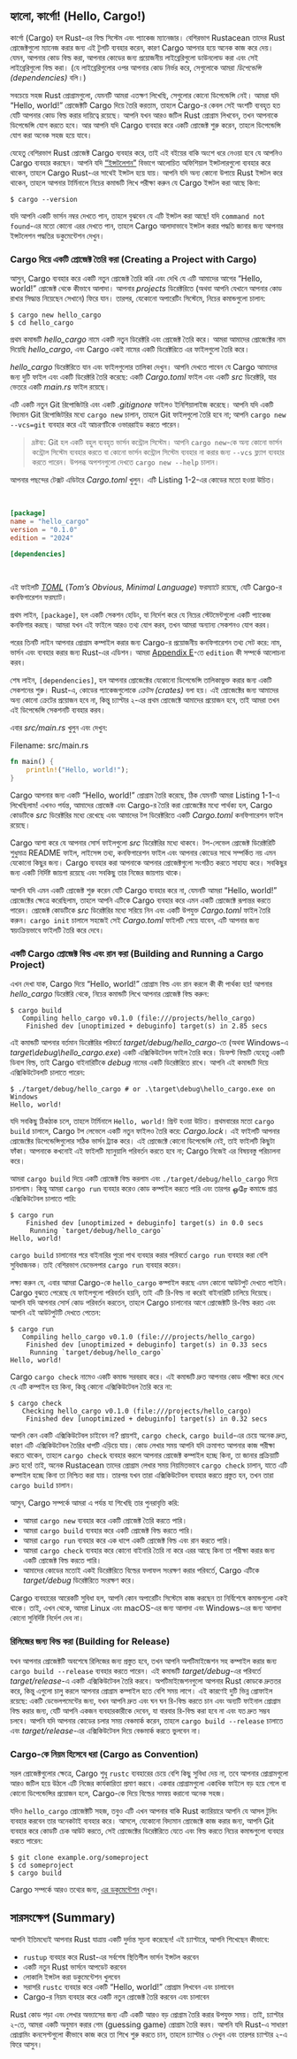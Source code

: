 ## হ্যালো, কার্গো! (Hello, Cargo!)

কার্গো (Cargo) হল Rust-এর বিল্ড সিস্টেম এবং প্যাকেজ ম্যানেজার। বেশিরভাগ Rustacean তাদের Rust প্রোজেক্টগুলো ম্যানেজ করার জন্য এই টুলটি ব্যবহার করেন, কারণ Cargo আপনার হয়ে অনেক কাজ করে দেয়। যেমন, আপনার কোড বিল্ড করা, আপনার কোডের জন্য প্রয়োজনীয় লাইব্রেরিগুলো ডাউনলোড করা এবং সেই লাইব্রেরিগুলো বিল্ড করা। (যে লাইব্রেরিগুলোর ওপর আপনার কোড নির্ভর করে, সেগুলোকে আমরা *ডিপেন্ডেন্সি (dependencies)* বলি।)

সবচেয়ে সহজ Rust প্রোগ্রামগুলো, যেমনটি আমরা এতক্ষণ লিখেছি, সেগুলোর কোনো ডিপেন্ডেন্সি নেই। আমরা যদি “Hello, world!” প্রোজেক্টটি Cargo দিয়ে তৈরি করতাম, তাহলে Cargo-র কেবল সেই অংশটি ব্যবহৃত হত যেটি আপনার কোড বিল্ড করার দায়িত্বে রয়েছে। আপনি যখন আরও জটিল Rust প্রোগ্রাম লিখবেন, তখন আপনাকে ডিপেন্ডেন্সি যোগ করতে হবে। আর আপনি যদি Cargo ব্যবহার করে একটি প্রোজেক্ট শুরু করেন, তাহলে ডিপেন্ডেন্সি যোগ করা অনেক সহজ হয়ে যাবে।

যেহেতু বেশিরভাগ Rust প্রোজেক্ট Cargo ব্যবহার করে, তাই এই বইয়ের বাকি অংশে ধরে নেওয়া হবে যে আপনিও Cargo ব্যবহার করছেন। আপনি যদি [“ইন্সটলেশন”][installation]<!-- ignore --> বিভাগে আলোচিত অফিশিয়াল ইন্সটলারগুলো ব্যবহার করে থাকেন, তাহলে Cargo Rust-এর সাথেই ইন্সটল হয়ে যায়। আপনি যদি অন্য কোনো উপায়ে Rust ইন্সটল করে থাকেন, তাহলে আপনার টার্মিনালে নিচের কমান্ডটি লিখে পরীক্ষা করুন যে Cargo ইন্সটল করা আছে কিনা:

```console
$ cargo --version
```

যদি আপনি একটি ভার্সন নম্বর দেখতে পান, তাহলে বুঝবেন যে এটি ইন্সটল করা আছে! যদি `command not found`-এর মতো কোনো এরর দেখতে পান, তাহলে Cargo আলাদাভাবে ইন্সটল করার পদ্ধতি জানার জন্য আপনার ইন্সটলেশন পদ্ধতির ডকুমেন্টেশন দেখুন।

### Cargo দিয়ে একটি প্রোজেক্ট তৈরি করা (Creating a Project with Cargo)

আসুন, Cargo ব্যবহার করে একটি নতুন প্রোজেক্ট তৈরি করি এবং দেখি যে এটি আমাদের আগের “Hello, world!” প্রোজেক্ট থেকে কীভাবে আলাদা। আপনার _projects_ ডিরেক্টরিতে (অথবা আপনি যেখানে আপনার কোড রাখার সিদ্ধান্ত নিয়েছেন সেখানে) ফিরে যান। তারপর, যেকোনো অপারেটিং সিস্টেমে, নিচের কমান্ডগুলো চালান:

```console
$ cargo new hello_cargo
$ cd hello_cargo
```

প্রথম কমান্ডটি _hello_cargo_ নামে একটি নতুন ডিরেক্টরি এবং প্রোজেক্ট তৈরি করে। আমরা আমাদের প্রোজেক্টের নাম দিয়েছি _hello_cargo_, এবং Cargo একই নামের একটি ডিরেক্টরিতে এর ফাইলগুলো তৈরি করে।

_hello_cargo_ ডিরেক্টরিতে যান এবং ফাইলগুলোর তালিকা দেখুন। আপনি দেখতে পাবেন যে Cargo আমাদের জন্য দুটি ফাইল এবং একটি ডিরেক্টরি তৈরি করেছে: একটি _Cargo.toml_ ফাইল এবং একটি _src_ ডিরেক্টরি, যার ভেতরে একটি _main.rs_ ফাইল রয়েছে।

এটি একটি নতুন Git রিপোজিটরি এবং একটি _.gitignore_ ফাইলও ইনিশিয়ালাইজ করেছে। আপনি যদি একটি বিদ্যমান Git রিপোজিটরির মধ্যে `cargo new` চালান, তাহলে Git ফাইলগুলো তৈরি হবে না; আপনি `cargo new --vcs=git` ব্যবহার করে এই আচরণটিকে ওভাররাইড করতে পারেন।

> দ্রষ্টব্য: Git হল একটি বহুল ব্যবহৃত ভার্সন কন্ট্রোল সিস্টেম। আপনি `cargo new`-কে অন্য কোনো ভার্সন কন্ট্রোল সিস্টেম ব্যবহার করতে বা কোনো ভার্সন কন্ট্রোল সিস্টেম ব্যবহার না করার জন্য `--vcs` ফ্ল্যাগ ব্যবহার করতে পারেন। উপলব্ধ অপশনগুলো দেখতে `cargo new --help` চালান।

আপনার পছন্দের টেক্সট এডিটরে _Cargo.toml_ খুলুন। এটি Listing 1-2-এর কোডের মতো হওয়া উচিত।

<Listing number="1-2" file-name="Cargo.toml" caption="`cargo new` দ্বারা জেনারেট করা *Cargo.toml*-এর বিষয়বস্তু">

```toml
[package]
name = "hello_cargo"
version = "0.1.0"
edition = "2024"

[dependencies]
```

</Listing>

এই ফাইলটি [_TOML_][toml]<!-- ignore --> (_Tom’s Obvious, Minimal Language_) ফরম্যাটে রয়েছে, যেটি Cargo-র কনফিগারেশন ফরম্যাট।

প্রথম লাইন, `[package]`, হল একটি সেকশন হেডিং, যা নির্দেশ করে যে নিচের স্টেটমেন্টগুলো একটি প্যাকেজ কনফিগার করছে। আমরা যখন এই ফাইলে আরও তথ্য যোগ করব, তখন আমরা অন্যান্য সেকশনও যোগ করব।

পরের তিনটি লাইন আপনার প্রোগ্রাম কম্পাইল করার জন্য Cargo-র প্রয়োজনীয় কনফিগারেশন তথ্য সেট করে: নাম, ভার্সন এবং ব্যবহার করার জন্য Rust-এর এডিশন। আমরা [Appendix E][appendix-e]<!-- ignore -->-তে `edition` কী সম্পর্কে আলোচনা করব।

শেষ লাইন, `[dependencies]`, হল আপনার প্রোজেক্টের যেকোনো ডিপেন্ডেন্সি তালিকাভুক্ত করার জন্য একটি সেকশনের শুরু। Rust-এ, কোডের প্যাকেজগুলোকে _ক্রেটস (crates)_ বলা হয়। এই প্রোজেক্টের জন্য আমাদের অন্য কোনো ক্রেটের প্রয়োজন হবে না, কিন্তু চ্যাপ্টার ২-এর প্রথম প্রোজেক্টে আমাদের প্রয়োজন হবে, তাই আমরা তখন এই ডিপেন্ডেন্সি সেকশনটি ব্যবহার করব।

এবার _src/main.rs_ খুলুন এবং দেখুন:

<span class="filename">Filename: src/main.rs</span>

```rust
fn main() {
    println!("Hello, world!");
}
```

Cargo আপনার জন্য একটি “Hello, world!” প্রোগ্রাম তৈরি করেছে, ঠিক যেমনটি আমরা Listing 1-1-এ লিখেছিলাম! এখনও পর্যন্ত, আমাদের প্রোজেক্ট এবং Cargo-র তৈরি করা প্রোজেক্টের মধ্যে পার্থক্য হল, Cargo কোডটিকে _src_ ডিরেক্টরির মধ্যে রেখেছে এবং আমাদের টপ ডিরেক্টরিতে একটি _Cargo.toml_ কনফিগারেশন ফাইল রয়েছে।

Cargo আশা করে যে আপনার সোর্স ফাইলগুলো _src_ ডিরেক্টরির মধ্যে থাকবে। টপ-লেভেল প্রোজেক্ট ডিরেক্টরিটি শুধুমাত্র README ফাইল, লাইসেন্স তথ্য, কনফিগারেশন ফাইল এবং আপনার কোডের সাথে সম্পর্কিত নয় এমন যেকোনো কিছুর জন্য। Cargo ব্যবহার করা আপনাকে আপনার প্রোজেক্টগুলো সংগঠিত করতে সাহায্য করে। সবকিছুর জন্য একটি নির্দিষ্ট জায়গা রয়েছে এবং সবকিছু তার নিজের জায়গায় থাকে।

আপনি যদি এমন একটি প্রোজেক্ট শুরু করেন যেটি Cargo ব্যবহার করে না, যেমনটি আমরা “Hello, world!” প্রোজেক্টের ক্ষেত্রে করেছিলাম, তাহলে আপনি এটিকে Cargo ব্যবহার করে এমন একটি প্রোজেক্টে রূপান্তর করতে পারেন। প্রোজেক্ট কোডটিকে _src_ ডিরেক্টরির মধ্যে সরিয়ে নিন এবং একটি উপযুক্ত _Cargo.toml_ ফাইল তৈরি করুন। `cargo init` চালালে সহজেই সেই _Cargo.toml_ ফাইলটি পেয়ে যাবেন, এটি আপনার জন্য স্বয়ংক্রিয়ভাবে ফাইলটি তৈরি করে দেবে।

### একটি Cargo প্রোজেক্ট বিল্ড এবং রান করা (Building and Running a Cargo Project)

এখন দেখা যাক, Cargo দিয়ে “Hello, world!” প্রোগ্রাম বিল্ড এবং রান করলে কী কী পার্থক্য হয়! আপনার _hello_cargo_ ডিরেক্টরি থেকে, নিচের কমান্ডটি লিখে আপনার প্রোজেক্ট বিল্ড করুন:

```console
$ cargo build
   Compiling hello_cargo v0.1.0 (file:///projects/hello_cargo)
    Finished dev [unoptimized + debuginfo] target(s) in 2.85 secs
```

এই কমান্ডটি আপনার বর্তমান ডিরেক্টরির পরিবর্তে _target/debug/hello_cargo_-তে (অথবা Windows-এ _target\debug\hello_cargo.exe_) একটি এক্সিকিউটেবল ফাইল তৈরি করে। ডিফল্ট বিল্ডটি যেহেতু একটি ডিবাগ বিল্ড, তাই Cargo বাইনারিটিকে _debug_ নামের একটি ডিরেক্টরিতে রাখে। আপনি এই কমান্ডটি দিয়ে এক্সিকিউটেবলটি চালাতে পারেন:

```console
$ ./target/debug/hello_cargo # or .\target\debug\hello_cargo.exe on Windows
Hello, world!
```

যদি সবকিছু ঠিকঠাক চলে, তাহলে টার্মিনালে `Hello, world!` প্রিন্ট হওয়া উচিত। প্রথমবারের মতো `cargo build` চালালে, Cargo টপ লেভেলে একটি নতুন ফাইলও তৈরি করে: _Cargo.lock_। এই ফাইলটি আপনার প্রোজেক্টের ডিপেন্ডেন্সিগুলোর সঠিক ভার্সন ট্র্যাক করে। এই প্রোজেক্টে কোনো ডিপেন্ডেন্সি নেই, তাই ফাইলটি কিছুটা ফাঁকা। আপনাকে কখনোই এই ফাইলটি ম্যানুয়ালি পরিবর্তন করতে হবে না; Cargo নিজেই এর বিষয়বস্তু পরিচালনা করে।

আমরা `cargo build` দিয়ে একটি প্রোজেক্ট বিল্ড করলাম এবং `./target/debug/hello_cargo` দিয়ে চালালাম। কিন্তু আমরা `cargo run` ব্যবহার করেও কোড কম্পাইল করতে পারি এবং তারপর ஒரே কমান্ডে প্রাপ্ত এক্সিকিউটেবল চালাতে পারি:

```console
$ cargo run
    Finished dev [unoptimized + debuginfo] target(s) in 0.0 secs
     Running `target/debug/hello_cargo`
Hello, world!
```

`cargo build` চালানোর পরে বাইনারির পুরো পাথ ব্যবহার করার পরিবর্তে `cargo run` ব্যবহার করা বেশি সুবিধাজনক। তাই বেশিরভাগ ডেভেলপার `cargo run` ব্যবহার করেন।

লক্ষ্য করুন যে, এবার আমরা Cargo-কে `hello_cargo` কম্পাইল করছে এমন কোনো আউটপুট দেখতে পাইনি। Cargo বুঝতে পেরেছে যে ফাইলগুলো পরিবর্তন হয়নি, তাই এটি রি-বিল্ড না করেই বাইনারিটি চালিয়ে দিয়েছে। আপনি যদি আপনার সোর্স কোড পরিবর্তন করতেন, তাহলে Cargo চালানোর আগে প্রোজেক্টটি রি-বিল্ড করত এবং আপনি এই আউটপুটটি দেখতে পেতেন:

```console
$ cargo run
   Compiling hello_cargo v0.1.0 (file:///projects/hello_cargo)
    Finished dev [unoptimized + debuginfo] target(s) in 0.33 secs
     Running `target/debug/hello_cargo`
Hello, world!
```

Cargo `cargo check` নামেও একটি কমান্ড সরবরাহ করে। এই কমান্ডটি দ্রুত আপনার কোড পরীক্ষা করে দেখে যে এটি কম্পাইল হয় কিনা, কিন্তু কোনো এক্সিকিউটেবল তৈরি করে না:

```console
$ cargo check
   Checking hello_cargo v0.1.0 (file:///projects/hello_cargo)
    Finished dev [unoptimized + debuginfo] target(s) in 0.32 secs
```

আপনি কেন একটি এক্সিকিউটেবল চাইবেন না? প্রায়শই, `cargo check`, `cargo build`-এর চেয়ে অনেক দ্রুত, কারণ এটি এক্সিকিউটেবল তৈরির ধাপটি এড়িয়ে যায়। কোড লেখার সময় আপনি যদি ক্রমাগত আপনার কাজ পরীক্ষা করতে থাকেন, তাহলে `cargo check` ব্যবহার করলে আপনার প্রোজেক্ট কম্পাইল হচ্ছে কিনা, তা জানার প্রক্রিয়াটি দ্রুত হবে! তাই, অনেক Rustacean তাদের প্রোগ্রাম লেখার সময় নিয়মিতভাবে `cargo check` চালান, যাতে এটি কম্পাইল হচ্ছে কিনা তা নিশ্চিত করা যায়। তারপর যখন তারা এক্সিকিউটেবল ব্যবহার করতে প্রস্তুত হন, তখন তারা `cargo build` চালান।

আসুন, Cargo সম্পর্কে আমরা এ পর্যন্ত যা শিখেছি তার পুনরাবৃত্তি করি:

- আমরা `cargo new` ব্যবহার করে একটি প্রোজেক্ট তৈরি করতে পারি।
- আমরা `cargo build` ব্যবহার করে একটি প্রোজেক্ট বিল্ড করতে পারি।
- আমরা `cargo run` ব্যবহার করে এক ধাপে একটি প্রোজেক্ট বিল্ড এবং রান করতে পারি।
- আমরা `cargo check` ব্যবহার করে কোনো বাইনারি তৈরি না করে এরর আছে কিনা তা পরীক্ষা করার জন্য একটি প্রোজেক্ট বিল্ড করতে পারি।
- আমাদের কোডের মতোই একই ডিরেক্টরিতে বিল্ডের ফলাফল সংরক্ষণ করার পরিবর্তে, Cargo এটিকে _target/debug_ ডিরেক্টরিতে সংরক্ষণ করে।

Cargo ব্যবহারের আরেকটি সুবিধা হল, আপনি কোন অপারেটিং সিস্টেমে কাজ করছেন তা নির্বিশেষে কমান্ডগুলো একই থাকে। তাই, এখন থেকে, আমরা Linux এবং macOS-এর জন্য আলাদা এবং Windows-এর জন্য আলাদা কোনো সুনির্দিষ্ট নির্দেশ দেব না।

### রিলিজের জন্য বিল্ড করা (Building for Release)

যখন আপনার প্রোজেক্টটি অবশেষে রিলিজের জন্য প্রস্তুত হবে, তখন আপনি অপটিমাইজেশন সহ কম্পাইল করার জন্য `cargo build --release` ব্যবহার করতে পারেন। এই কমান্ডটি _target/debug_-এর পরিবর্তে _target/release_-এ একটি এক্সিকিউটেবল তৈরি করবে। অপটিমাইজেশনগুলো আপনার Rust কোডকে দ্রুততর করে, কিন্তু এগুলো চালু করলে আপনার প্রোগ্রাম কম্পাইল হতে বেশি সময় লাগে। এই কারণেই দুটি ভিন্ন প্রোফাইল রয়েছে: একটি ডেভেলপমেন্টের জন্য, যখন আপনি দ্রুত এবং ঘন ঘন রি-বিল্ড করতে চান এবং অন্যটি ফাইনাল প্রোগ্রাম বিল্ড করার জন্য, যেটি আপনি একজন ব্যবহারকারীকে দেবেন, যা বারবার রি-বিল্ড করা হবে না এবং যত দ্রুত সম্ভব চলবে। আপনি যদি আপনার কোডের চলার সময় বেঞ্চমার্ক করেন, তাহলে `cargo build --release` চালাতে এবং _target/release_-এর এক্সিকিউটেবল দিয়ে বেঞ্চমার্ক করতে ভুলবেন না।

### Cargo-কে নিয়ম হিসেবে ধরা (Cargo as Convention)

সরল প্রোজেক্টগুলোর ক্ষেত্রে, Cargo শুধু `rustc` ব্যবহারের চেয়ে বেশি কিছু সুবিধা দেয় না, তবে আপনার প্রোগ্রামগুলো আরও জটিল হয়ে উঠলে এটি নিজের কার্যকারিতা প্রমাণ করবে। একবার প্রোগ্রামগুলো একাধিক ফাইলে বড় হয়ে গেলে বা কোনো ডিপেন্ডেন্সির প্রয়োজন হলে, Cargo-কে দিয়ে বিল্ডের সমন্বয় করানো অনেক সহজ।

যদিও `hello_cargo` প্রোজেক্টটি সহজ, তবুও এটি এখন আপনার বাকি Rust ক্যারিয়ারে আপনি যে আসল টুলিং ব্যবহার করবেন তার অনেকটাই ব্যবহার করে। আসলে, যেকোনো বিদ্যমান প্রোজেক্টে কাজ করার জন্য, আপনি Git ব্যবহার করে কোডটি চেক আউট করতে, সেই প্রোজেক্টের ডিরেক্টরিতে যেতে এবং বিল্ড করতে নিচের কমান্ডগুলো ব্যবহার করতে পারেন:

```console
$ git clone example.org/someproject
$ cd someproject
$ cargo build
```

Cargo সম্পর্কে আরও তথ্যের জন্য, [এর ডকুমেন্টেশন][cargo] দেখুন।

## সারসংক্ষেপ (Summary)

আপনি ইতিমধ্যেই আপনার Rust যাত্রায় একটি দুর্দান্ত সূচনা করেছেন! এই চ্যাপ্টারে, আপনি শিখেছেন কীভাবে:

- `rustup` ব্যবহার করে Rust-এর সর্বশেষ স্থিতিশীল ভার্সন ইন্সটল করবেন
- একটি নতুন Rust ভার্সনে আপডেট করবেন
- লোকালি ইন্সটল করা ডকুমেন্টেশন খুলবেন
- সরাসরি `rustc` ব্যবহার করে একটি “Hello, world!” প্রোগ্রাম লিখবেন এবং চালাবেন
- Cargo-র নিয়ম ব্যবহার করে একটি নতুন প্রোজেক্ট তৈরি করবেন এবং চালাবেন

Rust কোড পড়া এবং লেখার অভ্যাসের জন্য এটি একটি আরও বড় প্রোগ্রাম তৈরি করার উপযুক্ত সময়। তাই, চ্যাপ্টার ২-তে, আমরা একটি অনুমান করার গেম (guessing game) প্রোগ্রাম তৈরি করব। আপনি যদি Rust-এ সাধারণ প্রোগ্রামিং কনসেপ্টগুলো কীভাবে কাজ করে তা শিখে শুরু করতে চান, তাহলে চ্যাপ্টার ৩ দেখুন এবং তারপর চ্যাপ্টার ২-এ ফিরে আসুন।

[installation]: ch01-01-installation.html#installation
[toml]: https://toml.io
[appendix-e]: appendix-05-editions.html
[cargo]: https://doc.rust-lang.org/cargo/
